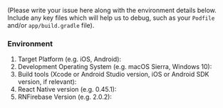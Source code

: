 
(Please write your issue here along with the environment details below. Include any key files which will help us to debug, such as your `Podfile` and/or `app/build.gradle` file).

### Environment

1. Target Platform (e.g. iOS, Android):
2. Development Operating System (e.g. macOS Sierra, Windows 10):
3. Build tools (Xcode or Android Studio version, iOS or Android SDK version, if relevant):
4. React Native version (e.g. 0.45.1):
5. RNFirebase Version (e.g. 2.0.2):
